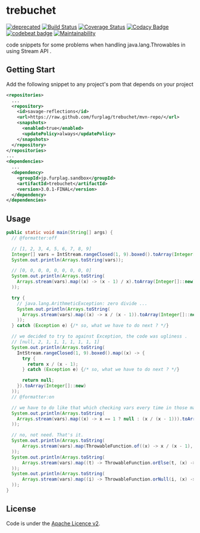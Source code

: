# trebuchet
[![deprecated](https://img.shields.io/badge/deprecated-integrated%20as%20a%20part%20of%20Relic-red.svg)](https://github.com/furplag/relic)
[![Build Status](https://travis-ci.com/furplag/trebuchet.svg?branch=master)](https://travis-ci.com/furplag/trebuchet)
[![Coverage Status](https://coveralls.io/repos/github/furplag/trebuchet/badge.svg?branch=master)](https://coveralls.io/github/furplag/trebuchet?branch=master)
[![Codacy Badge](https://app.codacy.com/project/badge/Grade/5c778bd8860b433d912dca2367cc433f)](https://www.codacy.com/gh/furplag/trebuchet/dashboard?utm_source=github.com&amp;utm_medium=referral&amp;utm_content=furplag/trebuchet&amp;utm_campaign=Badge_Grade)
[![codebeat badge](https://codebeat.co/badges/42cc12ce-7ae8-489c-bfa4-4d655159f029)](https://codebeat.co/projects/github-com-furplag-trebuchet-master)
[![Maintainability](https://api.codeclimate.com/v1/badges/c572835a3dffc65a2517/maintainability)](https://codeclimate.com/github/furplag/trebuchet/maintainability)

code snippets for some problems when handling java.lang.Throwables in using Stream API .

## Getting Start

Add the following snippet to any project's pom that depends on your project
```pom.xml
<repositories>
  ...
  <repository>
    <id>savage-reflections</id>
    <url>https://raw.github.com/furplag/trebuchet/mvn-repo/</url>
    <snapshots>
      <enabled>true</enabled>
      <updatePolicy>always</updatePolicy>
    </snapshots>
  </repository>
</repositories>
...
<dependencies>
  ...
  <dependency>
    <groupId>jp.furplag.sandbox</groupId>
    <artifactId>trebuchet</artifactId>
    <version>3.0.1-FINAL</version>
  </dependency>
</dependencies>
```

## Usage
```java
public static void main(String[] args) {
  // @formatter:off

  // [1, 2, 3, 4, 5, 6, 7, 8, 9]
  Integer[] vars = IntStream.rangeClosed(1, 9).boxed().toArray(Integer[]::new);
  System.out.println(Arrays.toString(vars));

  // [0, 0, 0, 0, 0, 0, 0, 0, 0]
  System.out.println(Arrays.toString(
    Arrays.stream(vars).map((x) -> (x - 1) / x).toArray(Integer[]::new)
  ));

  try {
    // java.lang.ArithmeticException: zero divide ...
    System.out.println(Arrays.toString(
      Arrays.stream(vars).map((x) -> x / (x - 1)).toArray(Integer[]::new)
    ));
  } catch (Exception e) {/* so, what we have to do next ? */}

  // we decided to try to against Exception, the code was ugliness .
  // [null, 2, 1, 1, 1, 1, 1, 1, 1]
  System.out.println(Arrays.toString(
    IntStream.rangeClosed(1, 9).boxed().map((x) -> {
      try {
        return x / (x - 1);
      } catch (Exception e) {/* so, what we have to do next ? */}

      return null;
    }).toArray(Integer[]::new)
  ));
  // @formatter:on

  // we have to do like that which checking vars every time in those many,  many of code ?
  System.out.println(Arrays.toString(
    Arrays.stream(vars).map((x) -> x == 1 ? null : (x / (x - 1))).toArray(Integer[]::new)
  ));

  // no, not need. That's it.
  System.out.println(Arrays.toString(
      Arrays.stream(vars).map(ThrowableFunction.of((x) -> x / (x - 1), (x, ex) -> null)).toArray(Integer[]::new)
  ));
  System.out.println(Arrays.toString(
      Arrays.stream(vars).map((t) -> ThrowableFunction.orElse(t, (x) -> x / (x - 1), (x, ex) -> null)).toArray(Integer[]::new)
  ));
  System.out.println(Arrays.toString(
      Arrays.stream(vars).map((i) -> ThrowableFunction.orNull(i, (x) -> x / (x - 1))).toArray(Integer[]::new)
  ));
}
```

## License
Code is under the [Apache Licence v2](LICENCE).
